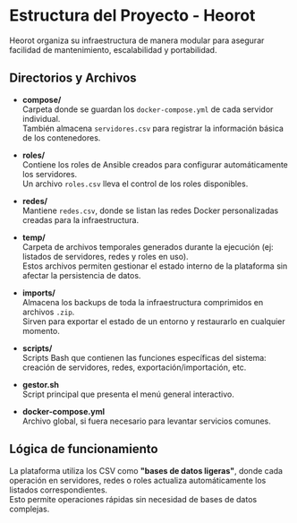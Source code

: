 # Estructura del Proyecto - Heorot

Heorot organiza su infraestructura de manera modular para asegurar facilidad de mantenimiento, escalabilidad y portabilidad.

## Directorios y Archivos

- **compose/**  
  Carpeta donde se guardan los `docker-compose.yml` de cada servidor individual.  
  También almacena `servidores.csv` para registrar la información básica de los contenedores.

- **roles/**  
  Contiene los roles de Ansible creados para configurar automáticamente los servidores.  
  Un archivo `roles.csv` lleva el control de los roles disponibles.

- **redes/**  
  Mantiene `redes.csv`, donde se listan las redes Docker personalizadas creadas para la infraestructura.

- **temp/**  
  Carpeta de archivos temporales generados durante la ejecución (ej: listados de servidores, redes y roles en uso).  
  Estos archivos permiten gestionar el estado interno de la plataforma sin afectar la persistencia de datos.

- **imports/**  
  Almacena los backups de toda la infraestructura comprimidos en archivos `.zip`.  
  Sirven para exportar el estado de un entorno y restaurarlo en cualquier momento.

- **scripts/**  
  Scripts Bash que contienen las funciones específicas del sistema: creación de servidores, redes, exportación/importación, etc.

- **gestor.sh**  
  Script principal que presenta el menú general interactivo.

- **docker-compose.yml**  
  Archivo global, si fuera necesario para levantar servicios comunes.

## Lógica de funcionamiento

La plataforma utiliza los CSV como **"bases de datos ligeras"**, donde cada operación en servidores, redes o roles actualiza automáticamente los listados correspondientes.  
Esto permite operaciones rápidas sin necesidad de bases de datos complejas.
